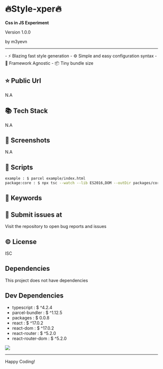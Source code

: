 # 🔥Style-xper🔥

**Css in JS Experiment**

<p>Version 1.0.0</p>
<p>by m3yevn</p>

<hr/>
 - ⚡ Blazing fast style generation
 - ⚙️ Simple and easy configuration syntax
 - 🦾 Framework Agnostic
 - 📦 Tiny bundle size




## ⭐ Public Url

N.A

## 📚 Tech Stack

N.A

## 📸 Screenshots

N.A

## 📜 Scripts

```sh
example : $ parcel example/index.html
package:core : $ npx tsc --watch --lib ES2016,DOM --outDir packages/core/dist --declaration  packages/core/src/index.ts

```

## 🔑 Keywords



## 👾 Submit issues at

Visit the repository to open bug reports and issues

## ©️ License

ISC

## Dependencies

This project does not have dependencies

## Dev Dependencies

 - typescript : $ ^4.2.4
 - parcel-bundler : $ ^1.12.5
 - packages : $ 0.0.8
 - react : $ ^17.0.2
 - react-dom : $ ^17.0.2
 - react-router : $ ^5.2.0
 - react-router-dom : $ ^5.2.0


<img src="https://cdn.dribbble.com/users/2401141/screenshots/5487982/developers-gif-showcase.gif"/>

<hr/>
Happy Coding!
